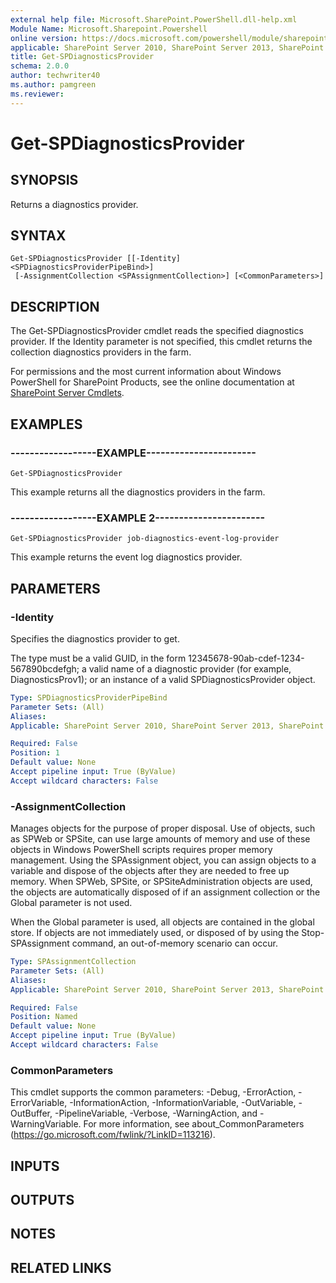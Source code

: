 ```yaml
---
external help file: Microsoft.SharePoint.PowerShell.dll-help.xml
Module Name: Microsoft.Sharepoint.Powershell
online version: https://docs.microsoft.com/powershell/module/sharepoint-server/get-spdiagnosticsprovider
applicable: SharePoint Server 2010, SharePoint Server 2013, SharePoint Server 2016, SharePoint Server 2019
title: Get-SPDiagnosticsProvider
schema: 2.0.0
author: techwriter40
ms.author: pamgreen
ms.reviewer:
---
```


# Get-SPDiagnosticsProvider

## SYNOPSIS

Returns a diagnostics provider.



## SYNTAX

```
Get-SPDiagnosticsProvider [[-Identity] <SPDiagnosticsProviderPipeBind>]
 [-AssignmentCollection <SPAssignmentCollection>] [<CommonParameters>]
```

## DESCRIPTION
The Get-SPDiagnosticsProvider cmdlet reads the specified diagnostics provider.
If the Identity parameter is not specified, this cmdlet returns the collection diagnostics providers in the farm.

For permissions and the most current information about Windows PowerShell for SharePoint Products, see the online documentation at [SharePoint Server Cmdlets](https://docs.microsoft.com/powershell/sharepoint/sharepoint-server/sharepoint-server-cmdlets).

## EXAMPLES

### ------------------EXAMPLE----------------------- 
```
Get-SPDiagnosticsProvider
```

This example returns all the diagnostics providers in the farm.

### ------------------EXAMPLE 2----------------------- 
```
Get-SPDiagnosticsProvider job-diagnostics-event-log-provider
```

This example returns the event log diagnostics provider.

## PARAMETERS

### -Identity
Specifies the diagnostics provider to get.

The type must be a valid GUID, in the form 12345678-90ab-cdef-1234-567890bcdefgh; a valid name of a diagnostic provider (for example, DiagnosticsProv1); or an instance of a valid SPDiagnosticsProvider object.

```yaml
Type: SPDiagnosticsProviderPipeBind
Parameter Sets: (All)
Aliases: 
Applicable: SharePoint Server 2010, SharePoint Server 2013, SharePoint Server 2016, SharePoint Server 2019

Required: False
Position: 1
Default value: None
Accept pipeline input: True (ByValue)
Accept wildcard characters: False
```

### -AssignmentCollection
Manages objects for the purpose of proper disposal.
Use of objects, such as SPWeb or SPSite, can use large amounts of memory and use of these objects in Windows PowerShell scripts requires proper memory management.
Using the SPAssignment object, you can assign objects to a variable and dispose of the objects after they are needed to free up memory.
When SPWeb, SPSite, or SPSiteAdministration objects are used, the objects are automatically disposed of if an assignment collection or the Global parameter is not used.

When the Global parameter is used, all objects are contained in the global store.
If objects are not immediately used, or disposed of by using the Stop-SPAssignment command, an out-of-memory scenario can occur.

```yaml
Type: SPAssignmentCollection
Parameter Sets: (All)
Aliases: 
Applicable: SharePoint Server 2010, SharePoint Server 2013, SharePoint Server 2016, SharePoint Server 2019

Required: False
Position: Named
Default value: None
Accept pipeline input: True (ByValue)
Accept wildcard characters: False
```

### CommonParameters
This cmdlet supports the common parameters: -Debug, -ErrorAction, -ErrorVariable, -InformationAction, -InformationVariable, -OutVariable, -OutBuffer, -PipelineVariable, -Verbose, -WarningAction, and -WarningVariable. For more information, see about_CommonParameters (https://go.microsoft.com/fwlink/?LinkID=113216).

## INPUTS

## OUTPUTS

## NOTES

## RELATED LINKS

